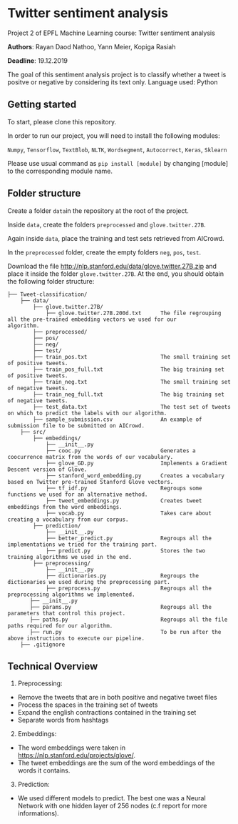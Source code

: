 # Twitter sentiment analysis

Project 2 of EPFL Machine Learning course: Twitter sentiment analysis

**Authors**: Rayan Daod Nathoo, Yann Meier, Kopiga Rasiah

**Deadline**: 19.12.2019

The goal of this sentiment analysis project is to classify whether a tweet is positve or negative by considering its text only. 
Language used: Python

## Getting started

To start, please clone this repository.

In order to run our project, you will need to install the following modules:

`Numpy`, `Tensorflow`, `TextBlob`, `NLTK`, `Wordsegment`, `Autocorrect`, `Keras`, `Sklearn`

Please use usual command as `pip install [module]` by changing [module] to the corresponding module name.

## Folder structure

Create a folder `data`in the repository at the root of the project.

Inside `data`, create the folders `preprocessed` and `glove.twitter.27B`.

Again inside `data`, place the training and test sets retrieved from AICrowd.


In the `preprocessed` folder, create the empty folders `neg`, `pos`, `test`.

Download the file http://nlp.stanford.edu/data/glove.twitter.27B.zip and place it inside the folder `glove.twitter.27B`. At the end, you should obtain the following folder structure:


    ├── Tweet-classification/                 
        ├── data/
            ├── glove.twitter.27B/
                ├── glove.twitter.27B.200d.txt      The file regrouping all the pre-trained embedding vectors we used for our                                                    algorithm.
            ├── preprocessed/
            ├── pos/
            ├── neg/
            ├── test/
            ├── train_pos.txt                       The small training set of positive tweets.
            ├── train_pos_full.txt                  The big training set of positive tweets.
            ├── train_neg.txt                       The small training set of negative tweets.
            ├── train_neg_full.txt                  The big training set of negative tweets.
            ├── test_data.txt                       The test set of tweets on which to predict the labels with our algorithm.
            ├── sample_submission.csv               An example of submission file to be submitted on AICrowd.
        ├── src/
            ├── embeddings/
                ├── __init__.py
                ├── cooc.py                         Generates a coocurrence matrix from the words of our vocabulary.
                ├── glove_GD.py                     Implements a Gradient Descent version of Glove.
                ├── stanford_word_embedding.py      Creates a vocabulary based on Twitter pre-trained Stanford Glove vectors.
                ├── tf_idf.py                       Regroups some functions we used for an alternative method.
                ├── tweet_embeddings.py             Creates tweet embeddings from the word embeddings.
                ├── vocab.py                        Takes care about creating a vocabulary from our corpus.
            ├── prediction/
                ├── __init__.py
                ├── better_predict.py               Regroups all the implementations we tried for the training part.
                ├── predict.py                      Stores the two training algorithms we used in the end.
            ├── preprocessing/
                ├── __init__.py
                ├── dictionaries.py                 Regroups the dictionaries we used during the preprocessing part.
                ├── preprocess.py                   Regroups all the preprocessing algorithms we implemented.
           ├── __init__.py
           ├── params.py                            Regroups all the parameters that control this project.
           ├── paths.py                             Regroups all the file paths required for our algorithm.
           ├── run.py                               To be run after the above instructions to execute our pipeline.
        ├── .gitignore


## Technical Overview

1. Preprocessing:
- Remove the tweets that are in both positive and negative tweet files
- Process the spaces in the training set of tweets
- Expand the english contractions contained in the training set
- Separate words from hashtags

2. Embeddings:
- The word embeddings were taken in https://nlp.stanford.edu/projects/glove/.
- The tweet embeddings are the sum of the word embeddings of the words it contains.

3. Prediction:
- We used different models to predict. The best one was a Neural Network with one hidden layer of 256 nodes (c.f report for more informations).
